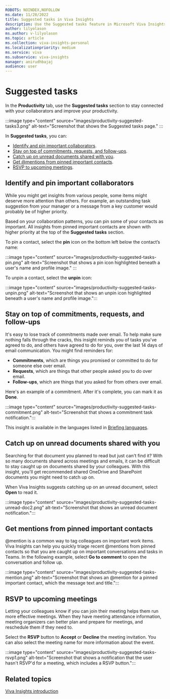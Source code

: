 ```yaml
---
ROBOTS: NOINDEX,NOFOLLOW
ms.date: 11/28/2022
title: Suggested tasks in Viva Insights
description: Use the Suggested tasks feature in Microsoft Viva Insights
author: lilyolason
ms.author: v-lilyolason
ms.topic: article
ms.collection: viva-insights-personal
ms.localizationpriority: medium 
ms.service: viva
ms.subservice: viva-insights
manager: anirudhbajaj
audience: user
---
```


# Suggested tasks

In the **Productivity** tab, use the **Suggested tasks** section to stay connected with your collaborators and improve your productivity.

:::image type="content" source="images/productivity-suggested-tasks3.png" alt-text="Screenshot that shows the Suggested tasks page." :::

In **Suggested tasks**, you can:

* [Identify and pin important collaborators](#identify-and-pin-important-collaborators).  
* [Stay on top of commitments, requests, and follow-ups](#stay-on-top-of-commitments-requests-and-follow-ups). 
* [Catch up on unread documents shared with you](#catch-up-on-unread-documents-shared-with-you).
* [Get @mentions from pinned important contacts](#get-mentions-from-pinned-important-contacts).
* [RSVP to upcoming meetings](#rsvp-to-upcoming-meetings).
 
## Identify and pin important collaborators  

While you might get insights from various people, some items might deserve more attention than others. For example, an outstanding task suggestion from your manager or a message from a key customer would probably be of higher priority.  

Based on your collaboration patterns, you can pin some of your contacts as important. All insights from pinned important contacts are shown with higher priority at the top of the **Suggested tasks** section.  

To pin a contact, select the **pin** icon on the bottom left below the contact’s name:

:::image type="content" source="images/productivity-suggested-tasks-pin.png" alt-text="Screenshot that shows a pin icon highlighted beneath a user's name and profile image." :::


To unpin a contact, select the **unpin** icon:

:::image type="content" source="images/productivity-suggested-tasks-unpin.png" alt-text="Screenshot that shows an unpin icon highlighted beneath a user's name and profile image.":::

## Stay on top of commitments, requests, and follow-ups

It's easy to lose track of commitments made over email. To help make sure nothing falls through the cracks, this insight reminds you of tasks you've agreed to do, and others have agreed to do for you, over the last 14 days of email communication. You might find reminders for:

* **Commitments**, which are things you promised or committed to do for someone else over email.
* **Requests**, which are things that other people asked you to do over email.
* **Follow-ups**, which are things that you asked for from others over email.

Here's an example of a commitment. After it's complete, you can mark it as **Done**.

:::image type="content" source="images/productivity-suggested-tasks-commitment.png" alt-text="Screenshot that shows a commitment task notification.":::

This insight is available in the languages listed in [Briefing languages](../../briefing/be-languages.md).

## Catch up on unread documents shared with you

Searching for that document you planned to read but just can't find it? With so many documents shared across meetings and emails, it can be difficult to stay caught up on documents shared by your colleagues. With this insight, you'll get recommended shared OneDrive and SharePoint documents you might need to catch up on.

When Viva Insights suggests catching up on an unread document, select **Open** to read it.

:::image type="content" source="images/productivity-suggested-tasks-unread-doc2.png" alt-text="Screenshot that shows an unread document notification.":::

## Get mentions from pinned important contacts

@mention is a common way to tag colleagues on important work items. Viva Insights can help you quickly triage recent @mentions from pinned contacts so that you are caught up on important conversations and tasks in Teams. In the following example, select **Go to comment** to open the conversation and follow up.

:::image type="content" source="images/productivity-suggested-tasks-mention.png" alt-text="Screenshot that shows an @mention for a pinned important contact, which the message text and title.":::

## RSVP to upcoming meetings 

Letting your colleagues know if you can join their meeting helps them run more effective meetings. When they have meeting attendance information, meeting organizers can better plan and prepare for meetings, and reschedule them if they need to. 

Select the **RSVP** button to **Accept** or **Decline** the meeting invitation. You can also select the meeting name for more information about the event.

:::image type="content" source="images/productivity-suggested-tasks-rsvp1.png" alt-text="Screenshot that shows a notification that the user hasn't RSVP'd for a meeting, which includes a RSVP button.":::

## Related topics

[Viva Insights introduction](../viva-teams-app.md)
 
